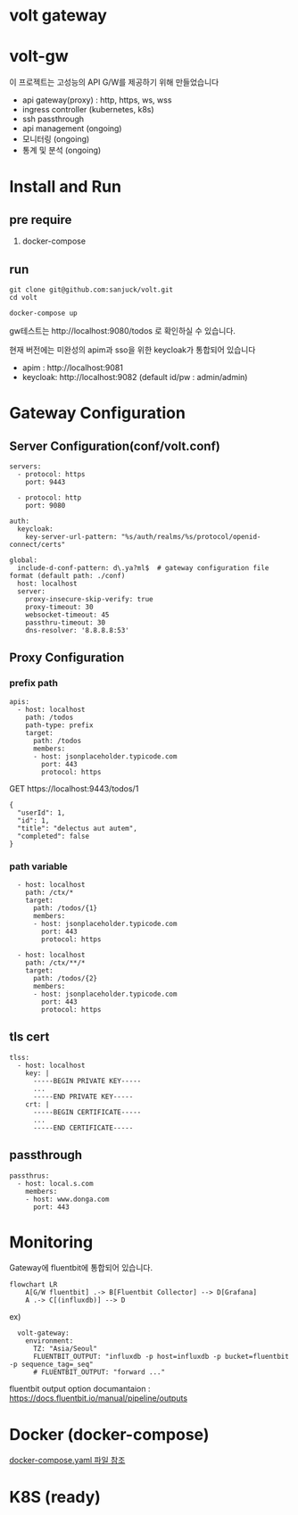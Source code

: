 volt gateway
===

# volt-gw

이 프로젝트는 고성능의 API G/W를 제공하기 위해 만들었습니다

* api gateway(proxy) : http, https, ws, wss
* ingress controller (kubernetes, k8s)
* ssh passthrough
* api management (ongoing)
* 모니터링 (ongoing)
* 통계 및 분석 (ongoing)

# Install and Run

## pre require

1. docker-compose

## run

```
git clone git@github.com:sanjuck/volt.git
cd volt

docker-compose up
```

gw테스트는 http://localhost:9080/todos 로 확인하실 수 있습니다.

현재 버전에는 미완성의 apim과 sso을 위한 keycloak가 통합되어 있습니다
* apim : http://localhost:9081
* keycloak: http://localhost:9082 (default id/pw : admin/admin)

# Gateway Configuration

## Server Configuration(conf/volt.conf)

```
servers:
  - protocol: https
    port: 9443

  - protocol: http
    port: 9080

auth:
  keycloak:
    key-server-url-pattern: "%s/auth/realms/%s/protocol/openid-connect/certs"

global:
  include-d-conf-pattern: d\.ya?ml$  # gateway configuration file format (default path: ./conf)
  host: localhost
  server:
    proxy-insecure-skip-verify: true
    proxy-timeout: 30
    websocket-timeout: 45
    passthru-timeout: 30
    dns-resolver: '8.8.8.8:53'
```

## Proxy Configuration

### prefix path
```
apis:
  - host: localhost
    path: /todos
    path-type: prefix
    target:
      path: /todos
      members:
      - host: jsonplaceholder.typicode.com
        port: 443
        protocol: https
```
GET https://localhost:9443/todos/1

```
{
  "userId": 1,
  "id": 1,
  "title": "delectus aut autem",
  "completed": false
}
```

### path variable
```
  - host: localhost
    path: /ctx/*
    target:
      path: /todos/{1}
      members:
      - host: jsonplaceholder.typicode.com
        port: 443
        protocol: https

  - host: localhost
    path: /ctx/**/*
    target:
      path: /todos/{2}
      members:
      - host: jsonplaceholder.typicode.com
        port: 443
        protocol: https
```

## tls cert

```
tlss:
  - host: localhost
    key: |
      -----BEGIN PRIVATE KEY-----
      ...
      -----END PRIVATE KEY-----
    crt: |
      -----BEGIN CERTIFICATE-----
      ...
      -----END CERTIFICATE-----
```

## passthrough

```
passthrus:
  - host: local.s.com
    members:
    - host: www.donga.com
      port: 443

```

# Monitoring

Gateway에 fluentbit에 통합되어 있습니다.

```mermaid
flowchart LR
    A[G/W fluentbit] .-> B[Fluentbit Collector] --> D[Grafana]
    A .-> C[(influxdb)] --> D
```

ex)
```
  volt-gateway:
    environment:
      TZ: "Asia/Seoul"
      FLUENTBIT_OUTPUT: "influxdb -p host=influxdb -p bucket=fluentbit -p sequence_tag=_seq"
      # FLUENTBIT_OUTPUT: "forward ..."
```
fluentbit output option documantaion : https://docs.fluentbit.io/manual/pipeline/outputs


# Docker (docker-compose)

[docker-compose.yaml 파일 참조](./docker-compose.yaml)

# K8S (ready)
